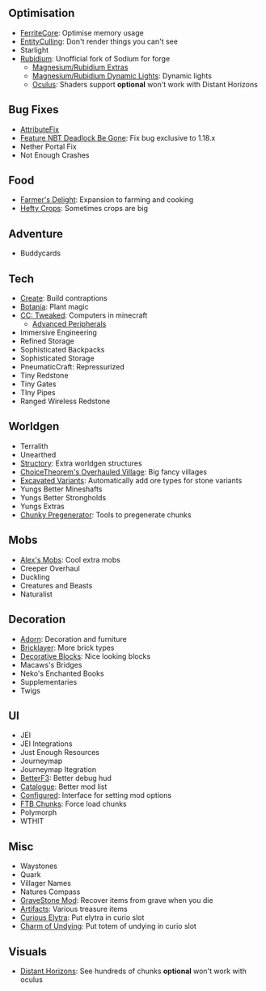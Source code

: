## Optimisation

- [FerriteCore](https://modrinth.com/mod/ferrite-core): Optimise memory usage
- [EntityCulling](https://modrinth.com/mod/entityculling): Don't render things
  you can't see
- Starlight
- [Rubidium](https://www.curseforge.com/minecraft/mc-mods/rubidium): Unofficial
  fork of Sodium for forge
  - [Magnesium/Rubidium Extras](https://www.curseforge.com/minecraft/mc-mods/magnesium-extras)
  - [Magnesium/Rubidium Dynamic Lights](https://www.curseforge.com/minecraft/mc-mods/dynamiclights-reforged):
    Dynamic lights
  - [Oculus](https://www.curseforge.com/minecraft/mc-mods/oculus): Shaders
    support **optional** won't work with Distant Horizons

## Bug Fixes

- [AttributeFix](https://www.curseforge.com/minecraft/mc-mods/attributefix)
- [Feature NBT Deadlock Be Gone](https://modrinth.com/mod/feature-nbt-deadlock-be-gone):
  Fix bug exclusive to 1.18.x
- Nether Portal Fix
- Not Enough Crashes

## Food

- [Farmer's Delight](https://www.curseforge.com/minecraft/mc-mods/farmers-delight):
  Expansion to farming and cooking
- [Hefty Crops](https://modrinth.com/mod/hefty-crops): Sometimes crops are big

## Adventure

- Buddycards

## Tech

- [Create](https://www.curseforge.com/minecraft/mc-mods/create): Build
  contraptions
- [Botania](https://www.curseforge.com/minecraft/mc-mods/botania): Plant magic
- [CC: Tweaked](https://modrinth.com/mod/cc-tweaked): Computers in minecraft
  - [Advanced Peripherals](https://modrinth.com/mod/advancedperipherals)
- Immersive Engineering
- Refined Storage
- Sophisticated Backpacks
- Sophisticated Storage
- PneumaticCraft: Repressurized
- Tiny Redstone
- Tiny Gates
- TIny Pipes
- Ranged Wireless Redstone

## Worldgen

- Terralith
- Unearthed
- [Structory](https://www.curseforge.com/minecraft/mc-mods/structory): Extra
  worldgen structures
- [ChoiceTheorem's Overhauled Village](https://modrinth.com/mod/ct-overhaul-village):
  Big fancy villages
- [Excavated Variants](https://www.curseforge.com/minecraft/mc-mods/excavated-variants):
  Automatically add ore types for stone variants
- Yungs Better Mineshafts
- Yungs Better Strongholds
- Yungs Extras
- [Chunky Pregenerator](https://modrinth.com/mod/chunky): Tools to pregenerate
  chunks

## Mobs

- [Alex's Mobs](https://www.curseforge.com/minecraft/mc-mods/alexs-mobs): Cool
  extra mobs
- Creeper Overhaul
- Duckling
- Creatures and Beasts
- Naturalist

## Decoration

- [Adorn](https://modrinth.com/mod/adorn): Decoration and furniture
- [Bricklayer](https://www.curseforge.com/minecraft/mc-mods/bricklayer): More
  brick types
- [Decorative Blocks](https://www.curseforge.com/minecraft/mc-mods/decorative-blocks):
  Nice looking blocks
- Macaws's Bridges
- Neko's Enchanted Books
- Supplementaries
- Twigs

## UI

- JEI
- JEI Integrations
- Just Enough Resources
- Journeymap
- Journeymap Itegration
- [BetterF3](https://modrinth.com/mod/betterf3): Better debug hud
- [Catalogue](https://www.curseforge.com/minecraft/mc-mods/catalogue): Better
  mod list
- [Configured](https://www.curseforge.com/minecraft/mc-mods/configured):
  Interface for setting mod options
- [FTB Chunks](https://www.curseforge.com/minecraft/mc-mods/ftb-chunks-forge):
  Force load chunks
- Polymorph
- WTHIT

## Misc

- Waystones
- Quark
- Villager Names
- Natures Compass
- [GraveStone Mod](https://www.curseforge.com/minecraft/mc-mods/gravestone-mod):
  Recover items from grave when you die
- [Artifacts](https://www.curseforge.com/minecraft/mc-mods/artifacts): Various
  treasure items
- [Curious Elytra](https://www.curseforge.com/minecraft/mc-mods/curious-elytra):
  Put elytra in curio slot
- [Charm of Undying](https://www.curseforge.com/minecraft/mc-mods/charm-of-undying):
  Put totem of undying in curio slot

## Visuals

- [Distant Horizons](https://modrinth.com/mod/distanthorizons): See hundreds of
  chunks **optional** won't work with oculus

